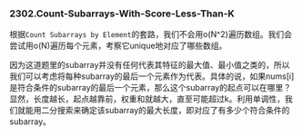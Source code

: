 ### 2302.Count-Subarrays-With-Score-Less-Than-K

根据```Count Subarrays by Element```的套路，我们不会用o(N^2)遍历数组。我们会尝试用o(N)遍历每个元素，考察它unique地对应了哪些数组。

因为这道题里的subarray并没有任何代表其特征的最大值、最小值之类的，所以我们可以考虑将每种subarray的最后一个元素作为代表。具体的说，如果nums[i]是符合条件的subarray的最后一个元素，那么这个subarray的起点可以在哪里？显然，长度越长，起点越靠前，权重和就越大，直至可能超过k。利用单调性，我们就能用二分搜索来确定该subarray的最大长度，即对应了有多少个符合条件的subarray。
